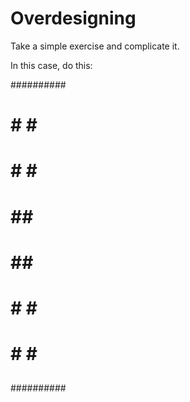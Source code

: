 # Overdesigning
Take a simple exercise and complicate it.

In this case, do this:

##########
##      ##
# #    # #
#  #  #  #
#   ##   #
#   ##   #
#  #  #  #
# #    # #
##      ##
##########
